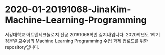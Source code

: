 # 2020-01-20191068-JinaKim-Machine-Learning-Programming

서강대학교 아트앤테크놀로지 전공 20191068학번 김지나입니다.
2020학년도 1학기 정문열 교수님의 Machine Learning Programming 수업 과제 업로드를 위한 repository입니다.
